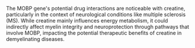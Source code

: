 The MOBP gene's potential drug interactions are noticeable with creatine, particularly in the context of neurological conditions like multiple sclerosis (MS). While creatine mainly influences energy metabolism, it could indirectly affect myelin integrity and neuroprotection through pathways that involve MOBP, impacting the potential therapeutic benefits of creatine in demyelinating diseases.